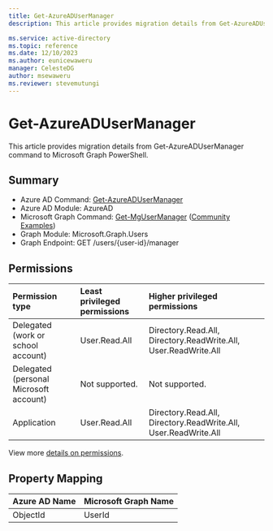 ```yaml
---
title: Get-AzureADUserManager
description: This article provides migration details from Get-AzureADUserManager command to Microsoft Graph PowerShell.

ms.service: active-directory
ms.topic: reference
ms.date: 12/10/2023
ms.author: eunicewaweru
manager: CelesteDG
author: msewaweru
ms.reviewer: stevemutungi
---
```


# Get-AzureADUserManager

This article provides migration details from Get-AzureADUserManager command to Microsoft Graph PowerShell.

## Summary

+ Azure AD Command: [Get-AzureADUserManager](/powershell/module/azuread/get-azureadusermanager)
+ Azure AD Module: AzureAD
+ Microsoft Graph Command: [Get-MgUserManager](/powershell/module/microsoft.graph.users/get-mgusermanager) ([Community Examples](https://github.com/orgs/msgraph/discussions?discussions_q=Get-MgUserManager))
+ Graph Module: Microsoft.Graph.Users
+ Graph Endpoint:  GET /users/{user-id}/manager

## Permissions

|Permission type|Least privileged permissions|Higher privileged permissions|
|:---|:---|:---|
|Delegated (work or school account)|User.Read.All|Directory.Read.All, Directory.ReadWrite.All, User.ReadWrite.All|
|Delegated (personal Microsoft account)|Not supported.|Not supported.|
|Application|User.Read.All|Directory.Read.All, Directory.ReadWrite.All, User.ReadWrite.All|

View more [details on permissions](/graph/api/user-list-manager#permissions).

## Property Mapping

|Azure AD Name|Microsoft Graph Name|
|---|---|
|ObjectId|UserId|